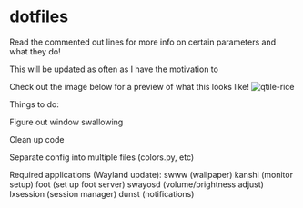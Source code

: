 # dotfiles
Read the commented out lines for more info on certain parameters and what they do!

This will be updated as often as I have the motivation to

Check out the image below for a preview of what this looks like! ![qtile-rice](https://github.com/m2thay/qtile-dots/assets/118320217/5acc145b-14d4-4ee6-ad08-bb979dfdbf70)

Things to do:

Figure out window swallowing

Clean up code

Separate config into multiple files (colors.py, etc)

Required applications (Wayland update):
swww (wallpaper)
kanshi (monitor setup)
foot (set up foot server)
swayosd (volume/brightness adjust)
lxsession (session manager)
dunst (notifications)
